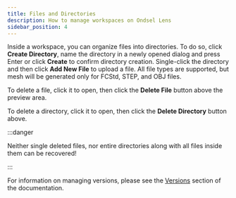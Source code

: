 ```yaml
---
title: Files and Directories
description: How to manage workspaces on Ondsel Lens
sidebar_position: 4
---
```


Inside a workspace, you can organize files into directories. To do so, click **Create Directory**, name the directory in a newly opened dialog and press Enter or click **Create** to confirm directory creation. Single-click the directory and then click **Add New File** to upload a file. All file types are supported, but mesh will be generated only for FCStd, STEP, and OBJ files.

To delete a file, click it to open, then click the **Delete File** button above the preview area.

To delete a directory, click it to open, then click the **Delete Directory** button above.

:::danger

Neither single deleted files, nor entire directories along with all files inside them can be recovered!

:::

For information on managing versions, please see the [Versions](/docs/versions/) section of the documentation.